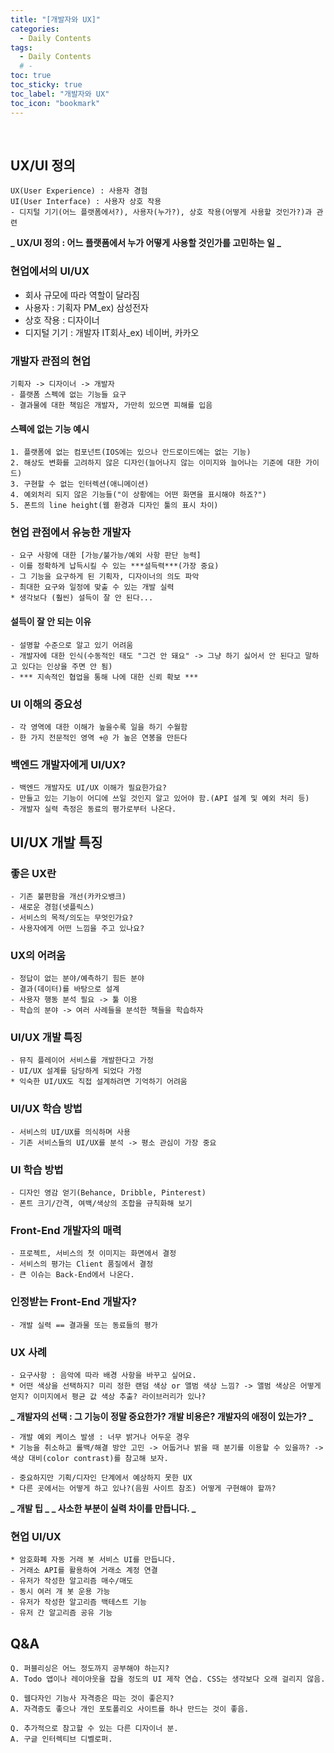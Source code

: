 ```yaml
---
title: "[개발자와 UX]"
categories:
  - Daily Contents
tags:
  - Daily Contents
  # -
toc: true
toc_sticky: true
toc_label: "개발자와 UX"
toc_icon: "bookmark"
---
```


<br>

## UX/UI 정의

```
UX(User Experience) : 사용자 경험
UI(User Interface) : 사용자 상호 작용
- 디지털 기기(어느 플랫폼에서?), 사용자(누가?), 상호 작용(어떻게 사용할 것인가?)과 관련
```

**_ UX/UI 정의 : 어느 플랫폼에서 누가 어떻게 사용할 것인가를 고민하는 일 _**

### 현업에서의 UI/UX

- 회사 규모에 따라 역할이 달라짐
- 사용자 : 기획자 PM_ex) 삼성전자
- 상호 작용 : 디자이너
- 디지털 기기 : 개발자 IT회사\_ex) 네이버, 카카오

### 개발자 관점의 현업

```
기획자 -> 디자이너 -> 개발자
- 플랫폼 스펙에 없는 기능들 요구
- 결과물에 대한 책임은 개발자, 가만히 있으면 피해를 입음
```

#### 스펙에 없는 기능 예시

```
1. 플랫폼에 없는 컴포넌트(IOS에는 있으나 안드로이드에는 없는 기능)
2. 해상도 변화를 고려하지 않은 디자인(늘어나지 않는 이미지와 늘어나는 기준에 대한 가이드)
3. 구현할 수 없는 인터렉션(애니메이션)
4. 예외처리 되지 않은 기능들("이 상황에는 어떤 화면을 표시해야 하죠?")
5. 폰트의 line height(웹 환경과 디자인 툴의 표시 차이)
```

### 현업 관점에서 유능한 개발자

```
- 요구 사항에 대한 [가능/불가능/예외 사항 판단 능력]
- 이를 정확하게 납득시킬 수 있는 ***설득력***(가장 중요)
- 그 기능을 요구하게 된 기획자, 디자이너의 의도 파악
- 최대한 요구와 일정에 맞출 수 있는 개발 실력
* 생각보다 (훨씬) 설득이 잘 안 된다...
```

#### 설득이 잘 안 되는 이유

```
- 설명할 수준으로 알고 있기 어려움
- 개발자에 대한 인식(수동적인 태도 "그건 안 돼요" -> 그냥 하기 싫어서 안 된다고 말하고 있다는 인상을 주면 안 됨)
- *** 지속적인 협업을 통해 나에 대한 신뢰 확보 ***
```

### UI 이해의 중요성

```
- 각 영역에 대한 이해가 높을수록 일을 하기 수월함
- 한 가지 전문적인 영역 +@ 가 높은 연봉을 만든다
```

### 백엔드 개발자에게 UI/UX?

```
- 백엔드 개발자도 UI/UX 이해가 필요한가요?
- 만들고 있는 기능이 어디에 쓰일 것인지 알고 있어야 함.(API 설계 및 예외 처리 등)
- 개발자 실력 측정은 동료의 평가로부터 나온다.
```

## UI/UX 개발 특징

### 좋은 UX란

```
- 기존 불편함을 개선(카카오뱅크)
- 새로운 경험(넷플릭스)
- 서비스의 목적/의도는 무엇인가요?
- 사용자에게 어떤 느낌을 주고 있나요?
```

### UX의 어려움

```
- 정답이 없는 분야/예측하기 힘든 분야
- 결과(데이터)를 바탕으로 설계
- 사용자 행동 분석 필요 -> 툴 이용
- 학습의 분야 -> 여러 사례들을 분석한 책들을 학습하자
```

### UI/UX 개발 특징

```
- 뮤직 플레이어 서비스를 개발한다고 가정
- UI/UX 설계를 담당하게 되었다 가정
* 익숙한 UI/UX도 직접 설계하려면 기억하기 어려움
```

### UI/UX 학습 방법

```
- 서비스의 UI/UX를 의식하며 사용
- 기존 서비스들의 UI/UX를 분석 -> 평소 관심이 가장 중요
```

### UI 학습 방법

```
- 디자인 영감 얻기(Behance, Dribble, Pinterest)
- 폰트 크기/간격, 여백/색상의 조합을 규칙화해 보기
```

### Front-End 개발자의 매력

```
- 프로젝트, 서비스의 첫 이미지는 화면에서 결정
- 서비스의 평가는 Client 품질에서 결정
- 큰 이슈는 Back-End에서 나온다.
```

### 인정받는 Front-End 개발자?

```
- 개발 실력 == 결과물 또는 동료들의 평가
```

### UX 사례

```
- 요구사항 : 음악에 따라 배경 사항을 바꾸고 싶어요.
* 어떤 색상을 선택하지? 미리 정한 랜덤 색상 or 앨범 색상 느낌? -> 앨범 색상은 어떻게 얻지? 이미지에서 평균 값 색상 추출? 라이브러리가 있나?
```

**_ 개발자의 선택 : 그 기능이 정말 중요한가? 개발 비용은? 개발자의 애정이 있는가? _**

```
- 개발 예외 케이스 발생 : 너무 밝거나 어두운 경우
* 기능을 취소하고 롤백/해결 방안 고민 -> 어둡거나 밝을 때 분기를 이용할 수 있을까? -> 색상 대비(color contrast)를 참고해 보자.
```

```
- 중요하지만 기획/디자인 단계에서 예상하지 못한 UX
* 다른 곳에서는 어떻게 하고 있나?(음원 사이트 참조) 어떻게 구현해야 할까?
```

**_ 개발 팁 _**
**_ 사소한 부분이 실력 차이를 만듭니다. _**

### 현업 UI/UX

```
* 암호화폐 자동 거래 봇 서비스 UI를 만듭니다.
- 거래소 API를 활용하여 거래소 계정 연결
- 유저가 작성한 알고리즘 매수/매도
- 동시 여러 개 봇 운용 가능
- 유저가 작성한 알고리즘 백테스트 기능
- 유저 간 알고리즘 공유 기능
```

## Q&A

```
Q. 퍼블리싱은 어느 정도까지 공부해야 하는지?
A. Todo 앱이나 레이아웃을 잡을 정도의 UI 제작 연습. CSS는 생각보다 오래 걸리지 않음.
```

```
Q. 웹다자인 기능사 자격증은 따는 것이 좋은지?
A. 자격증도 좋으나 개인 포토폴리오 사이트를 하나 만드는 것이 좋음.
```

```
Q. 추가적으로 참고할 수 있는 다른 디자이너 분.
A. 구글 인터렉티브 디벨로퍼.
```
